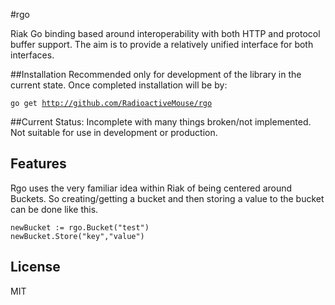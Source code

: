 #rgo

Riak Go binding based around interoperability with both HTTP and protocol buffer support. The aim is to provide a relatively unified interface for both interfaces.

##Installation
Recommended only for development of the library in the current state.
Once completed installation will be by:

<code>go get http://github.com/RadioactiveMouse/rgo</code>

##Current Status:
Incomplete with many things broken/not implemented.
Not suitable for use in development or production.

## Features
Rgo uses the very familiar idea within Riak of being centered around Buckets. So creating/getting a bucket and then storing a value to the bucket can be done like this.

	newBucket := rgo.Bucket("test")
	newBucket.Store("key","value")

## License

MIT
